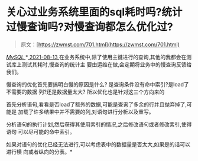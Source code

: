 <!--yml
category: 未分类
date: 0001-01-01 00:00:00
--->

# 关心过业务系统里面的sql耗时吗?统计过慢查询吗?对慢查询都怎么优化过?

> 原文：[https://zwmst.com/701.html](https://zwmst.com/701.html)

   [ *MySQL* ](https://zwmst.com/mysql)*[ <time datetime="2021-08-14T07:56:23+08:00"> 2021-08-13 </time> ](https://zwmst.com/701.html)  在业务系统中,除了使用主键进行的查询,其他的我都会在测试库上测试其耗时,慢查询的统计主 要由运维在做,会定期将业务中的慢查询反馈给我们。

慢查询的优化首先要搞明白慢的原因是什么? 是查询条件没有命中索引?是load了不需要的数据 列?还是数据量太大? 所以优化也是针对这三个方向来的

首先分析语句,看看是否load了额外的数据,可能是查询了多余的行并且抛弃掉了,可能是 加载了许多结果中并不需要的列,对语句进行分析以及重写。

分析语句的执行计划,然后获得其使用索引的情况,之后修改语句或者修改索引,使得语句 可以尽可能的命中索引。

如果对语句的优化已经无法进行,可以考虑表中的数据量是否太大,如果是的话可以进行横 向或者纵向的分表。*